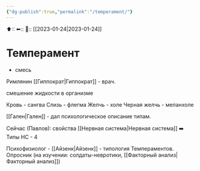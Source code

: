 ```yaml
---
{"dg-publish":true,"permalink":"/temperament/"}
---
```



⬆::
⬅::
📅:: [[2023-01-24\|2023-01-24]]

# Темперамент
- смесь

Римлянин [[Гиппократ\|Гиппократ]] - врач.

смешение жидкости в организме

Кровь - сангва
Слизь - флегма
Желчь - холе 
Черная желчь - меланхоле

[[Гален\|Гален]] - дал психологическое описание типам.

Сейчас (Павлов): свойства [[Нервная система\|Нервная система]] ➡️ Типы НС - 4

Психофизиолог - [[Айзенк\|Айзенк]] - типология Темпераментов.
Опросник (на изучении: солдаты-невротики, [[Факторный анализ\|Факторный анализ]])


